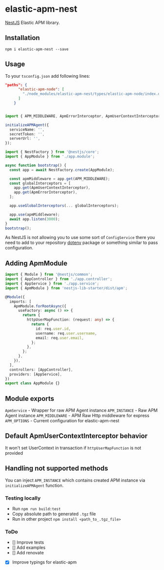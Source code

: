 # elastic-apm-nest
[NestJS](https://github.com/nestjs/nest) Elastic APM library.

## Installation
`npm i elastic-apm-nest --save`

## Usage
To your `tsconfig.json` add following lines:
```json
"paths": {
      "elastic-apm-node": [
        "./node_modules/elastic-apm-nest/types/elastic-apm-node/index.d.ts"
      ]
    }
```

```typescript

import { APM_MIDDLEWARE, ApmErrorInterceptor, ApmUserContextInterceptor, initializeAPMAgent } from 'elastic-apm-nest';

initializeAPMAgent({
  serviceName: '',
  secretToken: '',
  serverUrl: '',
});

import { NestFactory } from '@nestjs/core';
import { AppModule } from './app.module';

async function bootstrap() {
  const app = await NestFactory.create(AppModule);

  const apmMiddleware = app.get(APM_MIDDLEWARE);
  const globalInterceptors = [
    app.get(ApmUserContextInterceptor),
    app.get(ApmErrorInterceptor),
  ];

  app.useGlobalInterceptors(... globalInterceptors);

  app.use(apmMiddleware);
  await app.listen(3000);
}
bootstrap();
```

As NestJS is not allowing you to use some sort of `ConfigService` there you need to add to your repository [dotenv](https://www.npmjs.com/package/dotenv) package or something similar to pass configuration.

## Adding ApmModule

```typescript
import { Module } from '@nestjs/common';
import { AppController } from './app.controller';
import { AppService } from './app.service';
import { ApmModule } from 'nestjs-lib-starter/dist/apm';

@Module({
  imports: [
    ApmModule.forRootAsync({
      useFactory: async () => {
        return {
          httpUserMapFunction: (request: any) => {
            return {
              id: req.user.id,
              username: req.user.username,
              email: req.user.email,
            };
          },
        };
      },
    }),
  ],
  controllers: [AppController],
  providers: [AppService],
})
export class AppModule {}
```

## Module exports
`ApmService` - Wrapper for raw APM Agent instance
`APM_INSTANCE` - Raw APM Agent instance
`APM_MIDDLEWARE` - APM Raw Http middleware for express
`APM_OPTIONS` - Current configuration for elastic-apm-nest

## Default ApmUserContextInterceptor behavior
It won't set UserContext in transaction if `httpUserMapFunction` is not provided

## Handling not supported methods
You can inject `APM_INSTANCE` which contains created APM instance via `initializeAPMAgent` function.

### Testing locally
- Run `npm run build:test`
- Copy absolute path to generated `.tgz` file
- Run in other project `npm install <path_to_.tgz_file>`

### ToDo
- [] Improve tests
- [] Add examples
- [] Add renovate
- [x] Improve typings for elastic-apm

